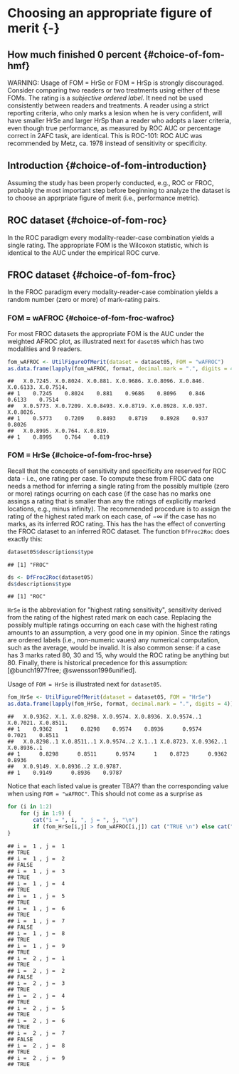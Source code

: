 # Choosing an appropriate figure of merit {-}






## How much finished 0 percent {#choice-of-fom-hmf}

WARNING: Usage of FOM = HrSe or FOM = HrSp is strongly discouraged. Consider comparing two readers or two treatments using either of these FOMs. The rating is a *subjective ordered label*. It need not be used consistently between readers and treatments. A reader using a strict reporting criteria, who only marks a lesion when he is very confident, will have smaller HrSe and larger HrSp than a reader who adopts a laxer criteria, even though true performance, as measured by ROC AUC or percentage correct in 2AFC task, are identical. This is ROC-101: ROC AUC was recommended by Metz, ca. 1978 instead of sensitivity or specificity. 


## Introduction  {#choice-of-fom-introduction}

Assuming the study has been properly conducted, e.g., ROC or FROC, probably the most important step before beginning to analyze the dataset is to choose an apprpriate figure of merit (i.e., performance metric). 


## ROC dataset  {#choice-of-fom-roc}

In the ROC paradigm every modality-reader-case combination yields a single rating. The appropriate FOM is the Wilcoxon statistic, which is identical to the AUC under the empirical ROC curve.  


## FROC dataset  {#choice-of-fom-froc}

In the FROC paradigm every modality-reader-case combination yields a random number (zero or more) of mark-rating pairs. 

### FOM = wAFROC {#choice-of-fom-froc-wafroc}

For most FROC datasets the appropriate FOM is the AUC under the weighted AFROC plot, as illustrated next for `daset05` which has two modalities and 9 readers.  



```r
fom_wAFROC <- UtilFigureOfMerit(dataset = dataset05, FOM = "wAFROC")
as.data.frame(lapply(fom_wAFROC, format, decimal.mark = ".", digits = 4))
```

```
##   X.0.7245. X.0.8024. X.0.881. X.0.9686. X.0.8096. X.0.846. X.0.6133. X.0.7514.
## 1    0.7245    0.8024    0.881    0.9686    0.8096    0.846    0.6133    0.7514
##   X.0.5773. X.0.7209. X.0.8493. X.0.8719. X.0.8928. X.0.937. X.0.8026.
## 1    0.5773    0.7209    0.8493    0.8719    0.8928    0.937    0.8026
##   X.0.8995. X.0.764. X.0.819.
## 1    0.8995    0.764    0.819
```

### FOM = HrSe {#choice-of-fom-froc-hrse}

Recall that the concepts of sensitivity and specificity are reserved for ROC data - i.e., one rating per case. To compute these from FROC data one needs a method for inferring a single rating from the possibly multiple (zero or more) ratings ocurring on each case (if the case has no marks one assings a rating that is smaller than any the ratings of explicitly marked locations, e.g., minus infinity). The recommended procedure is to assign the rating of the highest rated mark on each case, of $-\infty$ if the case has no marks, as its inferred ROC rating. This has the has the effect of converting the FROC dataset to an inferred ROC dataset. The function `DfFroc2Roc` does exactly this:


```r
dataset05$descriptions$type
```

```
## [1] "FROC"
```

```r
ds <- DfFroc2Roc(dataset05)
ds$descriptions$type
```

```
## [1] "ROC"
```

`HrSe` is the abbreviation for "highest rating sensitivity",  sensitivity derived from the rating of the highest rated mark on each case. Replacing the possibly multiple ratings occurring on each case with the highest rating amounts to an assumption,  a very good one in my opinion. Since the ratings are ordered labels (i.e., non-numeric vaues) any numerical computation, such as the average, would be invalid. It is also common sense: if a case has 3 marks rated 80, 30 and 15, why would the ROC rating be anything but 80. Finally, there is historical precedence for this assumption:  [@bunch1977free; @swensson1996unified]. 



Usage of `FOM = HrSe` is illustrated next for `dataset05`.  



```r
fom_HrSe <- UtilFigureOfMerit(dataset = dataset05, FOM = "HrSe")
as.data.frame(lapply(fom_HrSe, format, decimal.mark = ".", digits = 4))
```

```
##   X.0.9362. X.1. X.0.8298. X.0.9574. X.0.8936. X.0.9574..1 X.0.7021. X.0.8511.
## 1    0.9362    1    0.8298    0.9574    0.8936      0.9574    0.7021    0.8511
##   X.0.8298..1 X.0.8511..1 X.0.9574..2 X.1..1 X.0.8723. X.0.9362..1 X.0.8936..1
## 1      0.8298      0.8511      0.9574      1    0.8723      0.9362      0.8936
##   X.0.9149. X.0.8936..2 X.0.9787.
## 1    0.9149      0.8936    0.9787
```

Notice that each listed value is greater TBA?? than the corresponding value when using `FOM = "wAFROC"`. This should not come as a surprise as 


```r
for (i in 1:2)
    for (j in 1:9) {
        cat("i = ", i, ", j = ", j, "\n")
        if (fom_HrSe[i,j] > fom_wAFROC[i,j]) cat ("TRUE \n") else cat("FALSE \n") 
}
```

```
## i =  1 , j =  1 
## TRUE 
## i =  1 , j =  2 
## FALSE 
## i =  1 , j =  3 
## TRUE 
## i =  1 , j =  4 
## TRUE 
## i =  1 , j =  5 
## TRUE 
## i =  1 , j =  6 
## TRUE 
## i =  1 , j =  7 
## FALSE 
## i =  1 , j =  8 
## TRUE 
## i =  1 , j =  9 
## TRUE 
## i =  2 , j =  1 
## TRUE 
## i =  2 , j =  2 
## FALSE 
## i =  2 , j =  3 
## TRUE 
## i =  2 , j =  4 
## TRUE 
## i =  2 , j =  5 
## TRUE 
## i =  2 , j =  6 
## TRUE 
## i =  2 , j =  7 
## FALSE 
## i =  2 , j =  8 
## TRUE 
## i =  2 , j =  9 
## TRUE
```
